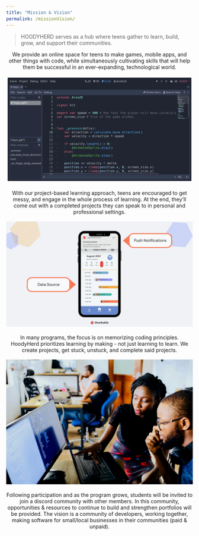 ```yaml
---
title: "Mission & Vision"
permalink: /missionVision/
---
```



> HOODYHERD serves as a hub where teens gather to learn, build, grow, and support their communities.

<center>
We provide an online space for teens to make games, mobile apps, and other things with code, while simultaneously cultivating skills that will help them be successful in an ever-expanding, technological world. 
</center>

<br>


<center>
<img title="code screenshot" src="/assets/images/codeScreen.png">
</center>
<br>

<center>
With our project-based learning approach, teens are encouraged to get messy, and engage in the whole process of learning. At the end, they’ll come out with a completed projects they can speak to in personal and professional settings.
</center>
<br>

<center>
<img title="code screenshot" src="/assets/images/thunkableScreen.png">
</center>

<br>
<center>
In many programs, the focus is on memorizing coding principles. HoodyHerd prioritizes learning by making - not just learning to learn. We create projects, get stuck, unstuck, and complete said projects. 
</center>
<br>


<center>
<img title="collab screenshot" src="/assets/images/collab.jpg">
</center>

<br>
<center>
Following participation and as the program grows, students will be invited to join a discord community with other members. In this community, opportunities & resources to continue to build and strengthen portfolios will be provided. The vision is a community of developers, working together, making software for small/local businesses in their communities (paid & unpaid).
</center>
<br>


